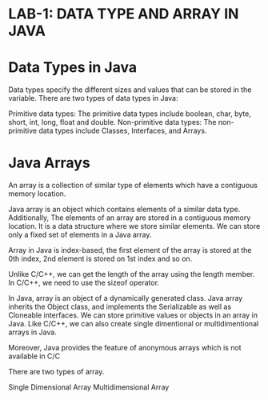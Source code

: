   
  # LAB-1: DATA TYPE AND ARRAY IN JAVA
 
 
  # Data Types in Java          

Data types specify the different sizes and values that can be stored in the variable. There are two types of data types in Java:

Primitive data types: The primitive data types include boolean, char, byte, short, int, long, float and double.
Non-primitive data types: The non-primitive data types include Classes, Interfaces, and Arrays.


   #  Java Arrays
 An array is a collection of similar type of elements which have a contiguous memory location.

Java array is an object which contains elements of a similar data type. Additionally, The elements of an array are stored in a contiguous 
memory location. It is a data structure where we store similar elements. We can store only a fixed set of elements in a Java array.

Array in Java is index-based, the first element of the array is stored at the 0th index, 2nd element is stored on 1st index and so on.

Unlike C/C++, we can get the length of the array using the length member. In C/C++, we need to use the sizeof operator.

 In Java, array is an object of a dynamically generated class. Java array inherits the Object class, and implements the Serializable as 
 well as Cloneable interfaces. We can store primitive values or objects in an array in Java. Like C/C++, we can also create single 
 dimentional or  multidimentional arrays in Java.


Moreover, Java provides the feature of anonymous arrays which is not available in C/C

There are two types of array.

 Single Dimensional Array
 Multidimensional Array
